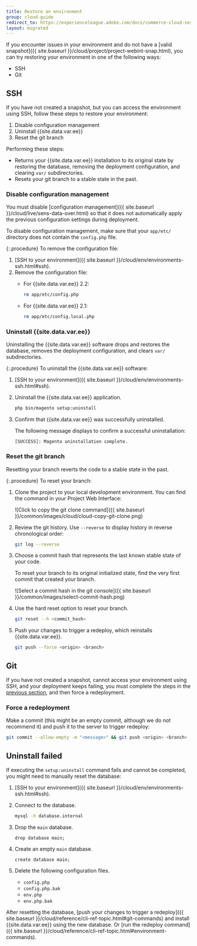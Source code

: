 ```yaml
---
title: Restore an environment
group: cloud-guide
redirect_to: https://experienceleague.adobe.com/docs/commerce-cloud-service/user-guide/develop/restore-environment.html
layout: migrated
---
```


If you encounter issues in your environment and do not have a [valid snapshot]({{ site.baseurl }}/cloud/project/project-webint-snap.html), you can try restoring your environment in one of the following ways:

-  SSH
-  Git

## SSH

If you have not created a snapshot, but you can access the environment using SSH, follow these steps to restore your environment:

1. Disable configuration management
1. Uninstall {{site.data.var.ee}}
1. Reset the git branch

Performing these steps:

-  Returns your {{site.data.var.ee}} installation to its original state by restoring the database, removing the deployment configuration, and clearing `var/` subdirectories.
-  Resets your git branch to a stable state in the past.

### Disable configuration management

You must disable [configuration management]({{ site.baseurl }}/cloud/live/sens-data-over.html) so that it does not automatically apply the previous configuration settings during deployment.

To disable configuration management, make sure that your `app/etc/` directory does not contain the `config.php` file.

{:.procedure}
To remove the configuration file:

1. [SSH to your environment]({{ site.baseurl }}/cloud/env/environments-ssh.html#ssh).
1. Remove the configuration file:
   -  For {{site.data.var.ee}} 2.2:

      ```bash
      rm app/etc/config.php
      ```

   -  For {{site.data.var.ee}} 2.1:

      ```bash
      rm app/etc/config.local.php
      ```

### Uninstall {{site.data.var.ee}}

Uninstalling the {{site.data.var.ee}} software drops and restores the database, removes the deployment configuration, and clears `var/` subdirectories.

{:.procedure}
To uninstall the {{site.data.var.ee}} software:

1. [SSH to your environment]({{ site.baseurl }}/cloud/env/environments-ssh.html#ssh).
1. Uninstall the {{site.data.var.ee}} application.

   ```bash
   php bin/magento setup:uninstall
   ```

1. Confirm that {{site.data.var.ee}} was successfully uninstalled.

   The following message displays to confirm a successful uninstallation:

   ```terminal
   [SUCCESS]: Magento uninstallation complete.
   ```

### Reset the git branch

Resetting your branch reverts the code to a stable state in the past.

{:.procedure}
To reset your branch:

1. Clone the project to your local development environment. You can find the command in your Project Web Interface:

   ![Click to copy the git clone command]({{ site.baseurl }}/common/images/cloud/cloud-copy-git-clone.png)

1. Review the git history. Use `--reverse` to display history in reverse chronological order:

   ```bash
   git log --reverse
   ```

1. Choose a commit hash that represents the last known stable state of your code.

   To reset your branch to its original initialized state, find the very first commit that created your branch.

   ![Select a commit hash in the git console]({{ site.baseurl }}/common/images/select-commit-hash.png)

1. Use the hard reset option to reset your branch.

   ```bash
   git reset --h <commit_hash>
   ```

1. Push your changes to trigger a redeploy, which reinstalls {{site.data.var.ee}}.

   ```bash
   git push --force <origin> <branch>
   ```

## Git

If you have not created a snapshot, cannot access your environment using SSH, and your deployment keeps failing, you must complete the steps in the [previous section](#ssh), and then force a redeployment.

### Force a redeployment

Make a commit (this might be an empty commit, although we do not recommend it) and push it to the server to trigger redeploy:

```bash
git commit --allow-empty -m "<message>" && git push <origin> <branch>
```

## Uninstall failed

If executing the `setup:uninstall` command fails and cannot be completed, you might need to manually reset the database:

1. [SSH to your environment]({{ site.baseurl }}/cloud/env/environments-ssh.html#ssh).
1. Connect to the database.

   ```bash
   mysql -h database.internal
   ```

1. Drop the `main` database.

   ```shell
   drop database main;
   ```

1. Create an empty `main` database.

   ```shell
   create database main;
   ```

1. Delete the following configuration files.

   -  `config.php`
   -  `config.php.bak`
   -  `env.php`
   -  `env.php.bak`

After resetting the database, [push your changes to trigger a redeploy]({{ site.baseurl }}/cloud/reference/cli-ref-topic.html#git-commands) and install {{site.data.var.ee}} using the new database. Or [run the redeploy command]({{ site.baseurl }}/cloud/reference/cli-ref-topic.html#environment-commands).
